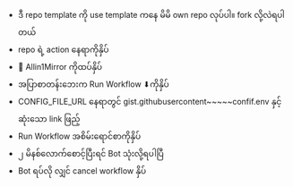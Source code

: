 
- ဒီ repo template ကို use template ကနေ မိမိ own repo လုပ်ပါ။ fork လို့လဲရပါတယ်
- repo ရဲ့ action နေရာကိုနှိပ်
- 🎨 Allin1Mirror ကိုထပ်နှိပ်
- အပြာစာတန်းဘေးက Run Workflow ⬇ကိုနှိပ်
- CONFIG_FILE_URL နေရာတွင် gist.githubusercontent~~~~~confif.env နှင့်ဆုံးသော link ဖြည့်
- Run Workflow အစိမ်းရောင်စာကိုနှိပ်
- ၂ မိနစ်လောက်စောင့်ပြီးရင် Bot သုံးလို့ရပါပြီ
- Bot ရပ်လို လျှင် cancel workflow နှိပ်

